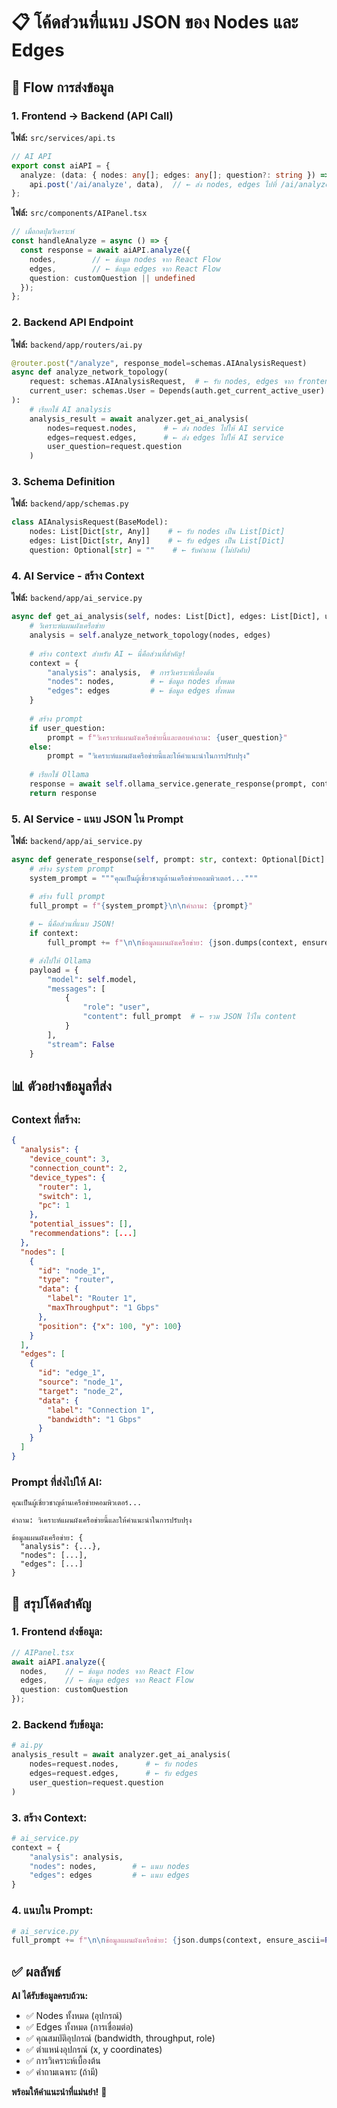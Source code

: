 # 📋 โค้ดส่วนที่แนบ JSON ของ Nodes และ Edges

## 🔄 **Flow การส่งข้อมูล**

### 1. **Frontend → Backend (API Call)**

**ไฟล์:** `src/services/api.ts`
```typescript
// AI API
export const aiAPI = {
  analyze: (data: { nodes: any[]; edges: any[]; question?: string }) =>
    api.post('/ai/analyze', data),  // ← ส่ง nodes, edges ไปที่ /ai/analyze
};
```

**ไฟล์:** `src/components/AIPanel.tsx`
```typescript
// เมื่อกดปุ่มวิเคราะห์
const handleAnalyze = async () => {
  const response = await aiAPI.analyze({
    nodes,        // ← ข้อมูล nodes จาก React Flow
    edges,        // ← ข้อมูล edges จาก React Flow
    question: customQuestion || undefined
  });
};
```

### 2. **Backend API Endpoint**

**ไฟล์:** `backend/app/routers/ai.py`
```python
@router.post("/analyze", response_model=schemas.AIAnalysisRequest)
async def analyze_network_topology(
    request: schemas.AIAnalysisRequest,  # ← รับ nodes, edges จาก frontend
    current_user: schemas.User = Depends(auth.get_current_active_user)
):
    # เรียกใช้ AI analysis
    analysis_result = await analyzer.get_ai_analysis(
        nodes=request.nodes,      # ← ส่ง nodes ไปให้ AI service
        edges=request.edges,      # ← ส่ง edges ไปให้ AI service
        user_question=request.question
    )
```

### 3. **Schema Definition**

**ไฟล์:** `backend/app/schemas.py`
```python
class AIAnalysisRequest(BaseModel):
    nodes: List[Dict[str, Any]]    # ← รับ nodes เป็น List[Dict]
    edges: List[Dict[str, Any]]    # ← รับ edges เป็น List[Dict]
    question: Optional[str] = ""    # ← รับคำถาม (ไม่บังคับ)
```

### 4. **AI Service - สร้าง Context**

**ไฟล์:** `backend/app/ai_service.py`
```python
async def get_ai_analysis(self, nodes: List[Dict], edges: List[Dict], user_question: str = "") -> str:
    # วิเคราะห์แผนผังเครือข่าย
    analysis = self.analyze_network_topology(nodes, edges)
    
    # สร้าง context สำหรับ AI ← นี่คือส่วนที่สำคัญ!
    context = {
        "analysis": analysis,  # การวิเคราะห์เบื้องต้น
        "nodes": nodes,        # ← ข้อมูล nodes ทั้งหมด
        "edges": edges         # ← ข้อมูล edges ทั้งหมด
    }
    
    # สร้าง prompt
    if user_question:
        prompt = f"วิเคราะห์แผนผังเครือข่ายนี้และตอบคำถาม: {user_question}"
    else:
        prompt = "วิเคราะห์แผนผังเครือข่ายนี้และให้คำแนะนำในการปรับปรุง"
    
    # เรียกใช้ Ollama
    response = await self.ollama_service.generate_response(prompt, context)
    return response
```

### 5. **AI Service - แนบ JSON ใน Prompt**

**ไฟล์:** `backend/app/ai_service.py`
```python
async def generate_response(self, prompt: str, context: Optional[Dict] = None) -> str:
    # สร้าง system prompt
    system_prompt = """คุณเป็นผู้เชี่ยวชาญด้านเครือข่ายคอมพิวเตอร์..."""

    # สร้าง full prompt
    full_prompt = f"{system_prompt}\n\nคำถาม: {prompt}"
    
    # ← นี่คือส่วนที่แนบ JSON!
    if context:
        full_prompt += f"\n\nข้อมูลแผนผังเครือข่าย: {json.dumps(context, ensure_ascii=False, indent=2)}"

    # ส่งไปให้ Ollama
    payload = {
        "model": self.model,
        "messages": [
            {
                "role": "user",
                "content": full_prompt  # ← รวม JSON ไว้ใน content
            }
        ],
        "stream": False
    }
```

## 📊 **ตัวอย่างข้อมูลที่ส่ง**

### **Context ที่สร้าง:**
```json
{
  "analysis": {
    "device_count": 3,
    "connection_count": 2,
    "device_types": {
      "router": 1,
      "switch": 1,
      "pc": 1
    },
    "potential_issues": [],
    "recommendations": [...]
  },
  "nodes": [
    {
      "id": "node_1",
      "type": "router",
      "data": {
        "label": "Router 1",
        "maxThroughput": "1 Gbps"
      },
      "position": {"x": 100, "y": 100}
    }
  ],
  "edges": [
    {
      "id": "edge_1",
      "source": "node_1",
      "target": "node_2",
      "data": {
        "label": "Connection 1",
        "bandwidth": "1 Gbps"
      }
    }
  ]
}
```

### **Prompt ที่ส่งไปให้ AI:**
```
คุณเป็นผู้เชี่ยวชาญด้านเครือข่ายคอมพิวเตอร์...

คำถาม: วิเคราะห์แผนผังเครือข่ายนี้และให้คำแนะนำในการปรับปรุง

ข้อมูลแผนผังเครือข่าย: {
  "analysis": {...},
  "nodes": [...],
  "edges": [...]
}
```

## 🎯 **สรุปโค้ดสำคัญ**

### **1. Frontend ส่งข้อมูล:**
```typescript
// AIPanel.tsx
await aiAPI.analyze({
  nodes,    // ← ข้อมูล nodes จาก React Flow
  edges,    // ← ข้อมูล edges จาก React Flow
  question: customQuestion
});
```

### **2. Backend รับข้อมูล:**
```python
# ai.py
analysis_result = await analyzer.get_ai_analysis(
    nodes=request.nodes,      # ← รับ nodes
    edges=request.edges,      # ← รับ edges
    user_question=request.question
)
```

### **3. สร้าง Context:**
```python
# ai_service.py
context = {
    "analysis": analysis,
    "nodes": nodes,        # ← แนบ nodes
    "edges": edges         # ← แนบ edges
}
```

### **4. แนบใน Prompt:**
```python
# ai_service.py
full_prompt += f"\n\nข้อมูลแผนผังเครือข่าย: {json.dumps(context, ensure_ascii=False, indent=2)}"
```

## ✅ **ผลลัพธ์**

**AI ได้รับข้อมูลครบถ้วน:**
- ✅ Nodes ทั้งหมด (อุปกรณ์)
- ✅ Edges ทั้งหมด (การเชื่อมต่อ)
- ✅ คุณสมบัติอุปกรณ์ (bandwidth, throughput, role)
- ✅ ตำแหน่งอุปกรณ์ (x, y coordinates)
- ✅ การวิเคราะห์เบื้องต้น
- ✅ คำถามเฉพาะ (ถ้ามี)

**พร้อมให้คำแนะนำที่แม่นยำ!** 🎯 